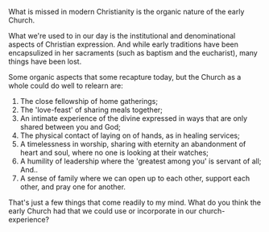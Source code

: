 
What is missed in modern Christianity is the organic nature of the early Church.

What we're used to in our day is the institutional and denominational aspects of Christian expression. And while early traditions have been encapsulized in her sacraments (such as baptism and the eucharist), many things have been lost.

Some organic aspects that some recapture today, but the Church as a whole could do well to relearn are:

1. The close fellowship of home gatherings;
2. The 'love-feast' of sharing meals together;
3. An intimate experience of the divine expressed in ways that are only shared between you and God;
4. The physical contact of laying on of hands, as in healing services;
5. A timelessness in worship, sharing with eternity an abandonment of heart and soul, where no one is looking at their watches;
6. A humility of leadership where the 'greatest among you' is servant of all; And..
7. A sense of family where we can open up to each other, support each other, and pray one for another.

That's just a few things that come readily to my mind. What do you think the early Church had that we could use or incorporate in our church-experience?

